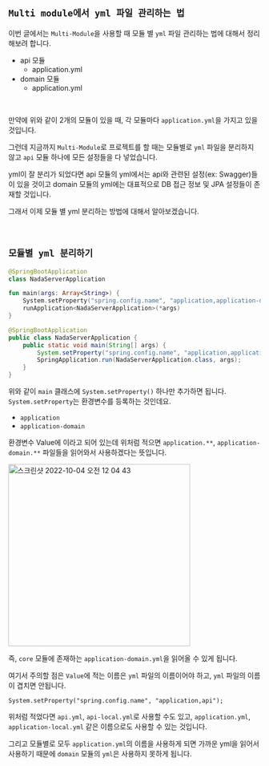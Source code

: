 ## `Multi module에서 yml 파일 관리하는 법`

이번 글에서는 `Multi-Module`을 사용할 때 모듈 별 `yml` 파일 관리하는 법에 대해서 정리해보려 합니다. 

- api 모듈
  - application.yml
- domain 모듈
  - application.yml

<br>

만약에 위와 같이 2개의 모듈이 있을 때, 각 모듈마다 `application.yml`을 가지고 있을 것입니다.

그런데 지금까지 `Multi-Module`로 프로젝트를 할 때는 모듈별로 `yml` 파일을 분리하지 않고 `api` 모듈 하나에 모든 설정들을 다 넣었습니다.

yml이 잘 분리가 되었다면 api 모듈의 yml에서는 api와 관련된 설정(ex: Swagger)들이 있을 것이고 domain 모듈의 yml에는 대표적으로 DB 접근 정보 및 JPA 설정들이 존재할 것입니다.

그래서 이제 모듈 별 yml 분리하는 방법에 대해서 알아보겠습니다.

<br>

## `모듈별 yml 분리하기`

```kotlin
@SpringBootApplication
class NadaServerApplication

fun main(args: Array<String>) {
    System.setProperty("spring.config.name", "application,application-domain")
    runApplication<NadaServerApplication>(*args)
}
```

```java
@SpringBootApplication
public class NadaServerApplication {
    public static void main(String[] args) {
        System.setProperty("spring.config.name", "application,application-domain");
        SpringApplication.run(NadaServerApplication.class, args);
    }
}
```

위와 같이 `main` 클래스에 `System.setProperty()` 하나만 추가하면 됩니다. `System.setProperty`는 환경변수를 등록하는 것인데요.

- `application`
- `application-domain`

환경변수 Value에 이라고 되어 있는데 위처럼 적으면 `application.**`, `application-domain.**` 파일들을 읽어와서 사용하겠다는 뜻입니다.

<img width="363" alt="스크린샷 2022-10-04 오전 12 04 43" src="https://user-images.githubusercontent.com/45676906/193611127-83695921-81f9-4ddc-8a9a-0c8470e90ddb.png">

즉, `core` 모듈에 존재하는 `application-domain.yml`을 읽어올 수 있게 됩니다. 

여기서 주의할 점은 `Value`에 적는 이름은 `yml` 파일의 이름이어야 하고, `yml` 파일의 이름이 겹치면 안됩니다. 

```
System.setProperty("spring.config.name", "application,api");
```

위처럼 적었다면 `api.yml`, `api-local.yml`로 사용할 수도 있고, `application.yml`, `application-local.yml` 같은 이름으로도 사용할 수 있는 것입니다.

그리고 모듈별로 모두 `application.yml`의 이름을 사용하게 되면 가까운 yml을 읽어서 사용하기 때문에 `domain` 모듈의 `yml`은 사용하지 못하게 됩니다.